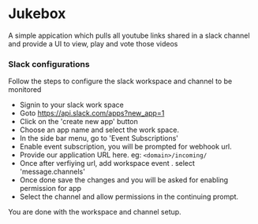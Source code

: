 # Jukebox

A simple appication which pulls all youtube links shared in a slack channel and provide a UI to view, play and vote those videos

### Slack configurations

Follow the steps to configure the slack workspace and channel to be monitored

* Signin to your slack work space
* Goto https://api.slack.com/apps?new_app=1
* Click on the 'create new app' button
* Choose an app name and select the work space.
* In the side bar menu, go to 'Event Subscriptions'
* Enable event subscription, you will be prompted for webhook url.
* Provide our application URL here. eg: `<domain>/incoming/`
* Once after verfiying url, add workspace event . select 'message.channels'
* Once done save the changes and you will be asked for enabling permission for app
* Select the channel and allow permissions in the continuing prompt.

You are done with the workspace and channel setup.

